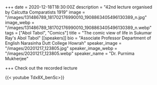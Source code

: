 +++
date = 2020-12-18T18:30:00Z
description = "42nd lecture organised by Calcutta Comparatists 1919"
image = "/images/131486789_181702176990010_1908863405496130389_n.jpg"
image_webp = "/images/131486789_181702176990010_1908863405496130389_n.webp"
tags = ["Abol Tabol", "Comics"]
title = "The comic view of life in Sukumar Ray's Abol Tabol"
[[speakers]]
bio = "Associate Professor Department of English Narasinha Dutt College Howrah"
speaker_image = "/images/20201217_123805.jpg"
speaker_image_webp = "/images/20201217_123805.webp"
speaker_name = "Dr. Purnima Mukherjee"

+++
Check out the recorded lecture

{{< youtube Tdx8X_benSc>}}